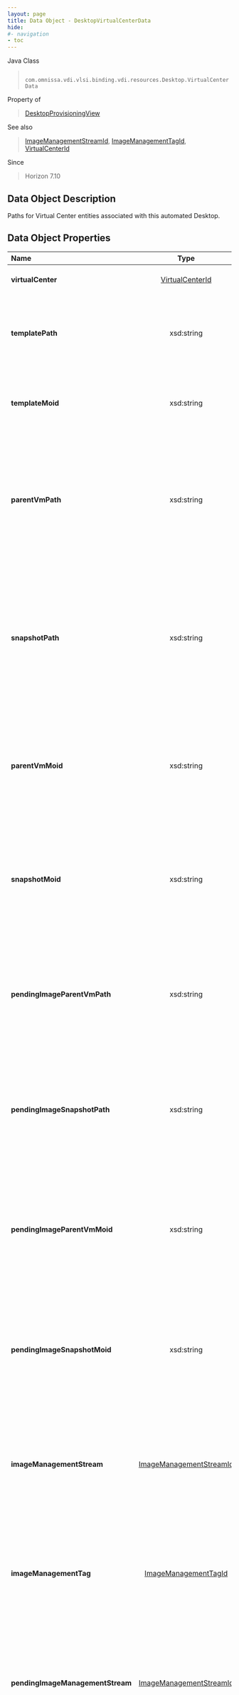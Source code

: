 ```yaml
---
layout: page
title: Data Object - DesktopVirtualCenterData
hide:
#- navigation
- toc
---
```






Java Class
> ` com.omnissa.vdi.vlsi.binding.vdi.resources.Desktop.VirtualCenterData`

Property of
> [DesktopProvisioningView](vdi.resources.Desktop.DesktopProvisioningView.md#field_detail)

See also
> [ImageManagementStreamId](vdi.entity.ImageManagementStreamId.md), [ImageManagementTagId](vdi.entity.ImageManagementTagId.md), [VirtualCenterId](vdi.entity.VirtualCenterId.md)

Since
> Horizon 7.10


## Data Object Description

Paths for Virtual Center entities associated with this automated Desktop.

## Data Object Properties

 Name | Type | Description
:---|:---:|:---
**virtualCenter**| [VirtualCenterId](vdi.entity.VirtualCenterId.md)|  Virtual Center server. [^2]
**templatePath**|  xsd:string|  Template path to deploy full clone VMs. The name is the last element of the path. [^1] [^2]
**templateMoid**|  xsd:string|  MOID of virtual machine template to deploy full clone VMs. [^1] [^2]
**parentVmPath**|  xsd:string|  Base image path for View Composer VMs and current image parent VM path for instant clone desktops. The name is the last element of the path. [^1] [^2]
**snapshotPath**|  xsd:string|  Base image snapshot path for View Composer desktops and current image snapshot path for instant clone desktops. The name is the last element of the path. [^1] [^2]
**parentVmMoid**|  xsd:string|  MOID of base image for View Composer VMs or MOID of current image parent VM for instant clone desktops. [^1] [^2]
**snapshotMoid**|  xsd:string|  MOID of base image snapshot for View Composer desktops or MOID of current image snapshot for instant clone desktops. [^1] [^2]
**pendingImageParentVmPath**|  xsd:string|  Pending base image VM path for Instant clone desktops. This is used to return the information about the parent VM of the pending Image. [^1] [^2]
**pendingImageSnapshotPath**|  xsd:string|  Pending base image snapshot path for Instant clone desktops. This is used to return the information about the snapshot of the pending Image. [^1] [^2]
**pendingImageParentVmMoid**|  xsd:string|  MOID of pending base image VM for Instant clone desktops. This is used to return the information about the parent VM of the pending image. [^1] [^2]
**pendingImageSnapshotMoid**|  xsd:string|  MOID of pending base image snapshot for Instant clone desktops. This is used to return the information about the snapshot of the pending image. [^1] [^2]
**imageManagementStream**| [ImageManagementStreamId](vdi.entity.ImageManagementStreamId.md)|  Image Management Stream associated with full clone and instant clone desktops if source is image catalog. [^1] [^2]
**imageManagementTag**| [ImageManagementTagId](vdi.entity.ImageManagementTagId.md)|  Image Management Tag associated with full clone and instant clone desktops if source is image catalog. [^1] [^2]
**pendingImageManagementStream**| [ImageManagementStreamId](vdi.entity.ImageManagementStreamId.md)|  Pending Image Management Stream associated with instant clone desktops if source is image catalog. [^1] [^2]
**pendingImageManagementTag**| [ImageManagementTagId](vdi.entity.ImageManagementTagId.md)|  Pending Image Management Tag associated with instant clone desktops if source is image catalog. [^1] [^2]


 


[^1]: This property need not be set.
[^2]: This property cannot be updated.